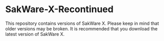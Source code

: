 # SakWare-X-Recontinued
This repository contains versions of SakWare X. Please keep in mind that older versions may be broken. It is recommended that you download the latest version of SakWare X.
